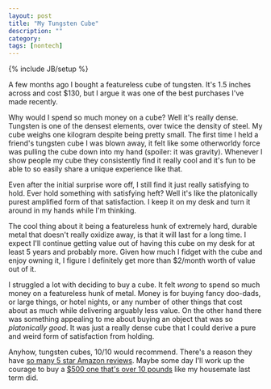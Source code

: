 ```yaml
---
layout: post
title: "My Tungsten Cube"
description: ""
category:
tags: [nontech]
---
```

{% include JB/setup %}

A few months ago I bought a featureless cube of tungsten. It's 1.5 inches across and cost $130, but I argue it was one of the best purchases I've made recently.

Why would I spend so much money on a cube? Well it's really dense. Tungsten is one of the densest elements, over twice the density of steel. My cube weighs one kilogram despite being pretty small. The first time I held a friend's tungsten cube I was blown away, it felt like some otherworldy force was pulling the cube down into my hand (spoiler: it was gravity). Whenever I show people my cube they consistently find it really cool and it's fun to be able to so easily share a unique experience like that.

Even after the initial surprise wore off, I still find it just really satisfying to hold. Ever hold something with satisfying heft? Well it's like the platonically purest amplified form of that satisfaction. I keep it on my desk and turn it around in my hands while I'm thinking.

The cool thing about it being a featureless hunk of extremely hard, durable metal that doesn't really oxidize away, is that it will last for a long time. I expect I'll continue getting value out of having this cube on my desk for at least 5 years and probably more. Given how much I fidget with the cube and enjoy owning it, I figure I definitely get more than $2/month worth of value out of it.

I struggled a lot with deciding to buy a cube. It felt _wrong_ to spend so much money on a featureless hunk of metal. Money is for buying fancy doo-dads, or large things, or hotel nights, or any number of other things that cost about as much while delivering arguably less value. On the other hand there was something appealing to me about buying an object that was so _platonically good_. It was just a really dense cube that I could derive a pure and weird form of satisfaction from holding.

Anyhow, tungsten cubes, 10/10 would recommend. There's a reason they have [so many 5 star Amazon reviews](https://www.amazon.com/Tungsten-Cube-1-5-One-Kilo/dp/B00XZBIJLS/). Maybe some day I'll work up the courage to buy a [$500 one that's over 10 pounds](https://www.amazon.com/dp/B01N23DISF/) like my housemate last term did.
